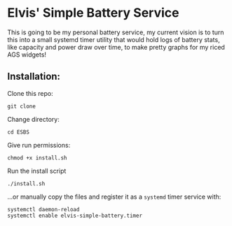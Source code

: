 # Elvis' Simple Battery Service

This is going to be my personal battery service, my current vision is to turn this into a small systemd timer utility that would hold logs of battery stats, like capacity and power draw over time, to make pretty graphs for my riced AGS widgets!

## Installation:

Clone this repo:
```
git clone 
```
Change directory:
```
cd ESBS
```
Give run permissions:
```
chmod +x install.sh
```
Run the install script
```
./install.sh
```
...or manually copy the files and register it as a `systemd` timer service with:
```
systemctl daemon-reload
systemctl enable elvis-simple-battery.timer
```